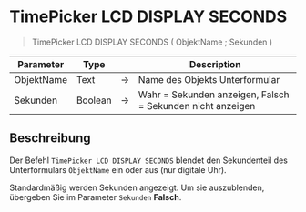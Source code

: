 # TimePicker LCD DISPLAY SECONDS

> TimePicker LCD DISPLAY SECONDS ( ObjektName ; Sekunden )

| Parameter | Type |     | Description |
| --- | --- | --- | --- |
| ObjektName | Text | → | Name des Objekts Unterformular |
| Sekunden | Boolean | → | Wahr = Sekunden anzeigen, Falsch = Sekunden nicht anzeigen |

## Beschreibung

Der Befehl `TimePicker LCD DISPLAY SECONDS` blendet den Sekundenteil des Unterformulars `ObjektName` ein oder aus (nur digitale Uhr).

Standardmäßig werden Sekunden angezeigt. Um sie auszublenden, übergeben Sie im Parameter `Sekunden` **Falsch**.

